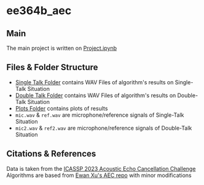 # ee364b_aec
## Main
The main project is written on [Project.ipynb](./project.ipynb)

## Files & Folder Structure
 - [Single Talk Folder](./single_talk) contains WAV Files of algorithm's results on Single-Talk Situation
 - [Double Talk Folder](./double_talk) contains WAV Files of algorithm's results on Double-Talk Situation
 - [Plots Folder](./plots) contains plots of results
 - `mic.wav` & `ref.wav` are microphone/reference signals of Single-Talk Situation
 - `mic2.wav` & `ref2.wav` are microphone/reference signals of Double-Talk Situation

## Citations & References
Data is taken from the [ICASSP 2023 Acoustic Echo Cancellation Challenge](https://github.com/microsoft/AEC-Challenge/blob/main/datasets/blind_test_set_icassp2023/doubletalk)
Algorithms are based from [Ewan Xu's AEC repo](https://github.com/ewan-xu/pyaec) with minor modifications
